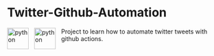 # Twitter-Github-Automation

<img align="left" alt="python" width="50px" style="padding-right:10px;" src="https://upload.wikimedia.org/wikipedia/commons/thumb/c/c3/Python-logo-notext.svg/1869px-Python-logo-notext.svg.png" />

<img align="left" alt="python" width="50px" style="padding-right:10px;" src="https://github.githubassets.com/images/modules/logos_page/GitHub-Mark.png" />

Project to learn how to automate twitter tweets with github actions.
